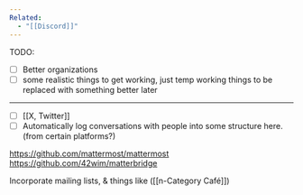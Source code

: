 ```yaml
---
Related:
  - "[[Discord]]"
---
```

TODO:
- [ ] Better organizations
- [ ] some realistic things to get working, just temp working things to be replaced with something better later

---

- [ ] [[X, Twitter]]
- [ ] Automatically log conversations with people into some structure here. (from certain platforms?)

https://github.com/mattermost/mattermost
https://github.com/42wim/matterbridge

Incorporate mailing lists, & things like ([[n-Category Café]])



